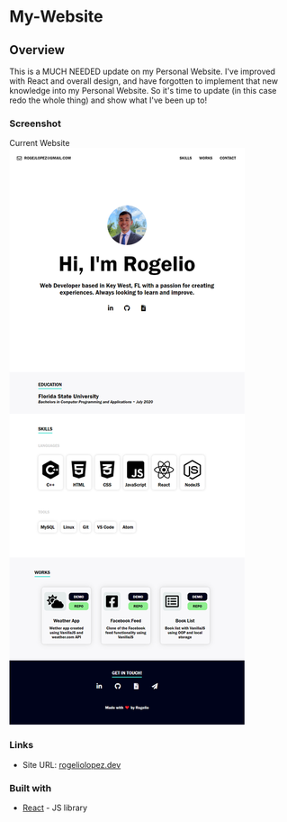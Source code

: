 # My-Website

## Overview

This is a MUCH NEEDED update on my Personal Website. I've improved with React and overall design, and have forgotten to implement that new knowledge into my Personal Website. So it's time to update (in this case redo the whole thing) and show what I've been up to!


### Screenshot

Current Website
![](./rogeliolopez-old.png)


### Links

- Site URL: [rogeliolopez.dev](https://rogeliolopez.dev)


### Built with

- [React](https://reactjs.org/) - JS library